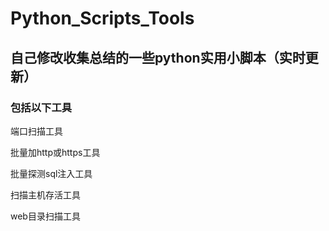 # Python_Scripts_Tools

## 自己修改收集总结的一些python实用小脚本（实时更新）

### 包括以下工具

端口扫描工具

批量加http或https工具

批量探测sql注入工具

扫描主机存活工具

web目录扫描工具

